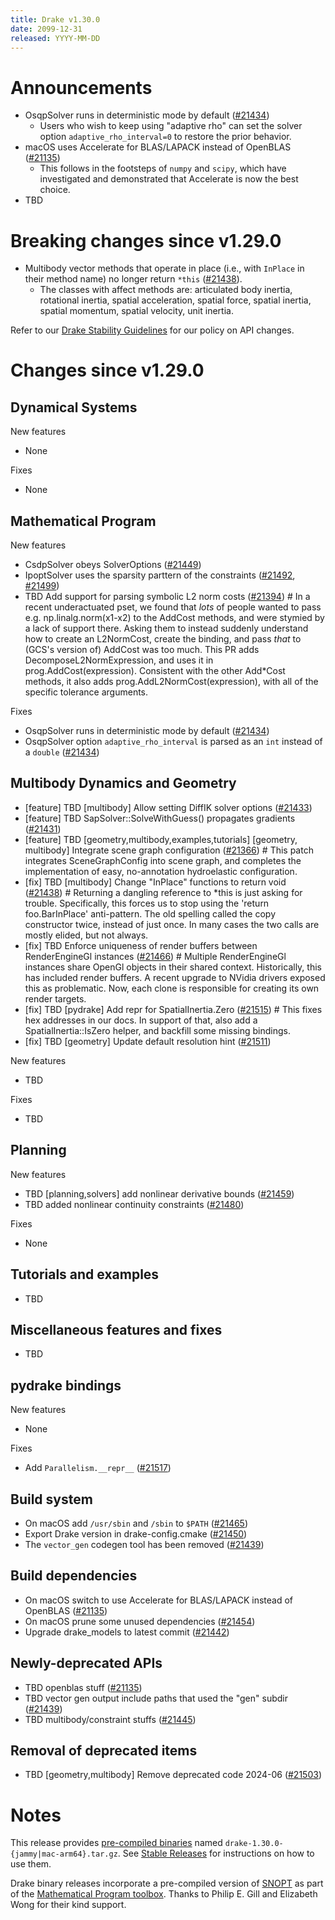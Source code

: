 ```yaml
---
title: Drake v1.30.0
date: 2099-12-31
released: YYYY-MM-DD
---
```


# Announcements

* OsqpSolver runs in deterministic mode by default ([#21434][_#21434])
  * Users who wish to keep using "adaptive rho" can set the solver option
    ``adaptive_rho_interval=0`` to restore the prior behavior.
* macOS uses Accelerate for BLAS/LAPACK instead of OpenBLAS ([#21135][_#21135])
  * This follows in the footsteps of ``numpy`` and ``scipy``, which have
    investigated and demonstrated that Accelerate is now the best choice.
* TBD

# Breaking changes since v1.29.0

* Multibody vector methods that operate in place (i.e., with ``InPlace`` in
  their method name) no longer return ``*this`` ([#21438][_#21438]).
  * The classes with affect methods are: articulated body inertia, rotational
    inertia, spatial acceleration, spatial force, spatial inertia, spatial
    momentum, spatial velocity, unit inertia.

Refer to our [Drake Stability Guidelines](/stable.html) for our policy
on API changes.

# Changes since v1.29.0

## Dynamical Systems

<!-- <relnotes for systems go here> -->

New features

* None

Fixes

* None

## Mathematical Program

<!-- <relnotes for solvers go here> -->

New features

* CsdpSolver obeys SolverOptions ([#21449][_#21449])
* IpoptSolver uses the sparsity parttern of the constraints ([#21492][_#21492], [#21499][_#21499])
* TBD Add support for parsing symbolic L2 norm costs ([#21394][_#21394])  # In a recent underactuated pset, we found that *lots* of people wanted to pass e.g. np.linalg.norm(x1-x2) to the AddCost methods, and were stymied by a lack of support there. Asking them to instead suddenly understand how to create an L2NormCost, create the binding, and pass _that_ to (GCS's version of) AddCost was too much. This PR adds DecomposeL2NormExpression, and uses it in prog.AddCost(expression). Consistent with the other Add*Cost methods, it also adds prog.AddL2NormCost(expression), with all of the specific tolerance arguments.

Fixes

* OsqpSolver runs in deterministic mode by default ([#21434][_#21434])
* OsqpSolver option ``adaptive_rho_interval`` is parsed as an ``int`` instead of a ``double``  ([#21434][_#21434])

## Multibody Dynamics and Geometry

<!-- <relnotes for geometry,multibody go here> -->

* [feature] TBD [multibody] Allow setting DiffIK solver options ([#21433][_#21433])
* [feature] TBD SapSolver<AutoDiffXd>::SolveWithGuess() propagates gradients ([#21431][_#21431])
* [feature] TBD [geometry,multibody,examples,tutorials] [geometry, multibody] Integrate scene graph configuration ([#21366][_#21366])  # This patch integrates SceneGraphConfig into scene graph, and completes the implementation of easy, no-annotation hydroelastic configuration.
* [fix] TBD [multibody] Change "InPlace" functions to return void ([#21438][_#21438])  # Returning a dangling reference to *this is just asking for trouble. Specifically, this forces us to stop using the 'return foo.BarInPlace' anti-pattern. The old spelling called the copy constructor twice, instead of just once. In many cases the two calls are mostly elided, but not always.
* [fix] TBD Enforce uniqueness of render buffers between RenderEngineGl instances ([#21466][_#21466])  # Multiple RenderEngineGl instances share OpenGl objects in their shared context. Historically, this has included render buffers. A recent upgrade to NVidia drivers exposed this as problematic. Now, each clone is responsible for creating its own render targets.
* [fix] TBD [pydrake] Add repr for SpatialInertia.Zero ([#21515][_#21515])  # This fixes hex addresses in our docs. In support of that, also add a SpatialInertia::IsZero helper, and backfill some missing bindings.
* [fix] TBD [geometry] Update default resolution hint ([#21511][_#21511])

New features

* TBD

Fixes

* TBD

## Planning

<!-- <relnotes for planning go here> -->

New features

* TBD [planning,solvers] add nonlinear derivative bounds ([#21459][_#21459])
* TBD added nonlinear continuity constraints ([#21480][_#21480])

Fixes

* None

## Tutorials and examples

<!-- <relnotes for examples,tutorials go here> -->

* TBD

## Miscellaneous features and fixes

<!-- <relnotes for common,math,lcm,lcmtypes,manipulation,perception,visualization go here> -->

* TBD

## pydrake bindings

<!-- <relnotes for bindings go here> -->

New features

* None

Fixes

* Add ``Parallelism.__repr__`` ([#21517][_#21517])

## Build system

<!-- <relnotes for cmake,doc,setup,third_party,tools go here> -->

* On macOS add ``/usr/sbin`` and ``/sbin`` to ``$PATH`` ([#21465][_#21465])
* Export Drake version in drake-config.cmake ([#21450][_#21450])
* The ``vector_gen`` codegen tool has been removed ([#21439][_#21439])

## Build dependencies

<!-- <relnotes for workspace go here> -->

* On macOS switch to use Accelerate for BLAS/LAPACK instead of OpenBLAS ([#21135][_#21135])
* On macOS prune some unused dependencies ([#21454][_#21454])
* Upgrade drake_models to latest commit ([#21442][_#21442])

## Newly-deprecated APIs

* TBD openblas stuff ([#21135][_#21135])
* TBD vector gen output include paths that used the "gen" subdir ([#21439][_#21439])
* TBD multibody/constraint stuffs ([#21445][_#21445])

## Removal of deprecated items

* TBD [geometry,multibody] Remove deprecated code 2024-06 ([#21503][_#21503])

# Notes


This release provides [pre-compiled binaries](https://github.com/RobotLocomotion/drake/releases/tag/v1.30.0) named
``drake-1.30.0-{jammy|mac-arm64}.tar.gz``. See [Stable Releases](/from_binary.html#stable-releases) for instructions on how to use them.

Drake binary releases incorporate a pre-compiled version of [SNOPT](https://ccom.ucsd.edu/~optimizers/solvers/snopt/) as part of the
[Mathematical Program toolbox](https://drake.mit.edu/doxygen_cxx/group__solvers.html). Thanks to
Philip E. Gill and Elizabeth Wong for their kind support.

<!-- <begin issue links> -->
[_#21135]: https://github.com/RobotLocomotion/drake/pull/21135
[_#21366]: https://github.com/RobotLocomotion/drake/pull/21366
[_#21394]: https://github.com/RobotLocomotion/drake/pull/21394
[_#21431]: https://github.com/RobotLocomotion/drake/pull/21431
[_#21433]: https://github.com/RobotLocomotion/drake/pull/21433
[_#21434]: https://github.com/RobotLocomotion/drake/pull/21434
[_#21438]: https://github.com/RobotLocomotion/drake/pull/21438
[_#21439]: https://github.com/RobotLocomotion/drake/pull/21439
[_#21442]: https://github.com/RobotLocomotion/drake/pull/21442
[_#21445]: https://github.com/RobotLocomotion/drake/pull/21445
[_#21449]: https://github.com/RobotLocomotion/drake/pull/21449
[_#21450]: https://github.com/RobotLocomotion/drake/pull/21450
[_#21454]: https://github.com/RobotLocomotion/drake/pull/21454
[_#21459]: https://github.com/RobotLocomotion/drake/pull/21459
[_#21465]: https://github.com/RobotLocomotion/drake/pull/21465
[_#21466]: https://github.com/RobotLocomotion/drake/pull/21466
[_#21480]: https://github.com/RobotLocomotion/drake/pull/21480
[_#21492]: https://github.com/RobotLocomotion/drake/pull/21492
[_#21499]: https://github.com/RobotLocomotion/drake/pull/21499
[_#21503]: https://github.com/RobotLocomotion/drake/pull/21503
[_#21511]: https://github.com/RobotLocomotion/drake/pull/21511
[_#21515]: https://github.com/RobotLocomotion/drake/pull/21515
[_#21517]: https://github.com/RobotLocomotion/drake/pull/21517
<!-- <end issue links> -->

<!--
  Current oldest_commit 11b390d7b5697ea91f330bac57f1d98bb7d565de (exclusive).
  Current newest_commit 20d94b05a03cf0db0bc06dd9293de4e209a56e94 (inclusive).
-->
